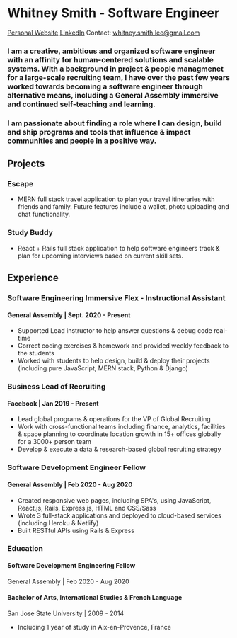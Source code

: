 # Whitney Smith - Software Engineer
[Personal Website](whitneysmith.dev)
[LinkedIn](https://www.linkedin.com/in/whitneyleesmith/)
Contact: whitney.smith.lee@gmail.com

### I am a creative, ambitious and organized software engineer with an affinity for human-centered solutions and scalable systems. With a background in project & people managmenet for a large-scale recruiting team, I have over the past few years worked towards becoming a software engineer through alternative means, including a General Assembly immersive and continued self-teaching and learning. 

### I am passionate about finding a role where I can design, build and ship programs and tools that influence & impact communities and people in a positive way.

## Projects
### Escape
- MERN full stack travel application to plan your travel itineraries with friends and family. Future features include a wallet, photo uploading and chat functionality.

### Study Buddy
- React + Rails full stack application to help software engineers track & plan for upcoming interviews based on current skill sets.

## Experience

### Software Engineering Immersive Flex - Instructional Assistant
#### General Assembly | Sept. 2020 - Present
- Supported Lead instructor to help answer questions & debug code real-time
- Correct coding exercises & homework and provided weekly feedback to the students
- Worked with students to help design, build & deploy their projects (including pure JavaScript, MERN stack, Python & Django)

### Business Lead of Recruiting
#### Facebook | Jan 2019 - Present
- Lead global programs & operations for the VP of Global Recruiting
- Work with cross-functional teams including finance, analytics, facilities & space planning to coordinate location growth in 15+ offices globally for a 3000+ person team
- Develop & execute a data & research-based global recruiting strategy

### Software Development Engineer Fellow
#### General Assembly | Feb 2020 - Aug 2020
- Created responsive web pages, including SPA's, using JavaScript, React.js, Rails, Express.js, HTML and CSS/Sass
- Wrote 3 full-stack applications and deployed to cloud-based services (including Heroku & Netlify)
- Built RESTful APIs using Rails & Express

### Education
#### Software Development Engineering Fellow
General Assembly | Feb 2020 - Aug 2020

#### Bachelor of Arts, International Studies & French Language
San Jose State University | 2009 - 2014
- Including 1 year of study in Aix-en-Provence, France